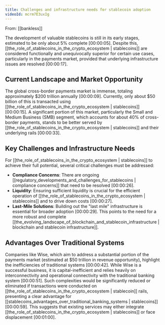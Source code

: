 ```yaml
---
title: Challenges and infrastructure needs for stablecoin adoption
videoId: mcrm7E3uxIg
---
```


From: [[bankless]] <br/> 

The development of valuable stablecoins is still in its early stages, estimated to be only about 5% complete <a class="yt-timestamp" data-t="00:00:05">[00:00:05]</a>. Despite this, [[the_role_of_stablecoins_in_the_crypto_ecosystem | stablecoins]] are considered functionally and unequivocally superior for certain use cases, particularly in the payments market, provided that underlying infrastructure issues are resolved <a class="yt-timestamp" data-t="00:00:17">[00:00:17]</a>.

## Current Landscape and Market Opportunity

The global cross-border payments market is immense, totaling approximately $200 trillion annually <a class="yt-timestamp" data-t="00:00:09">[00:00:09]</a>. Currently, only about $50 billion of this is transacted using [[the_role_of_stablecoins_in_the_crypto_ecosystem | stablecoins]] <a class="yt-timestamp" data-t="00:00:15">[00:00:15]</a>. A significant portion of this market, particularly the Small and Medium Business (SMB) segment, which accounts for about 40% of cross-border payments, stands to be better served by [[the_role_of_stablecoins_in_the_crypto_ecosystem | stablecoins]] and their underlying rails <a class="yt-timestamp" data-t="00:00:33">[00:00:33]</a>.

## Key Challenges and Infrastructure Needs

For [[the_role_of_stablecoins_in_the_crypto_ecosystem | stablecoins]] to achieve their full potential, several critical challenges must be addressed:

*   **Compliance Concerns**: There are ongoing [[regulatory_developments_and_challenges_for_stablecoins | compliance concerns]] that need to be resolved <a class="yt-timestamp" data-t="00:00:26">[00:00:26]</a>.
*   **Liquidity**: Ensuring sufficient liquidity is crucial for the efficient operation of [[the_role_of_stablecoins_in_the_crypto_ecosystem | stablecoins]] and to drive down costs <a class="yt-timestamp" data-t="00:00:27">[00:00:27]</a>.
*   **Last-Mile Solutions**: Building out the "last mile" infrastructure is essential for broader adoption <a class="yt-timestamp" data-t="00:00:29">[00:00:29]</a>. This points to the need for a more robust and complete [[the_evolving_landscape_of_blockchain_and_stablecoin_infrastructure | blockchain and stablecoin infrastructure]].

## Advantages Over Traditional Systems

Companies like Wise, which aim to address a substantial portion of the payments market (estimated at $50 trillion in revenue opportunity), highlight the inefficiencies of traditional systems <a class="yt-timestamp" data-t="00:00:42">[00:00:42]</a>. While Wise is a successful business, it is capital-inefficient and relies heavily on interconnectivity and operational connectivity with the traditional banking system <a class="yt-timestamp" data-t="00:00:51">[00:00:51]</a>. Such complexities would be significantly reduced or eliminated if transactions were conducted on [[the_role_of_stablecoins_in_the_crypto_ecosystem | stablecoin]] rails, presenting a clear advantage for [[stablecoins_advantages_over_traditional_banking_systems | stablecoins]] <a class="yt-timestamp" data-t="00:00:59">[00:00:59]</a>. This suggests that existing services may either integrate [[the_role_of_stablecoins_in_the_crypto_ecosystem | stablecoins]] or face displacement <a class="yt-timestamp" data-t="00:01:00">[00:01:00]</a>.